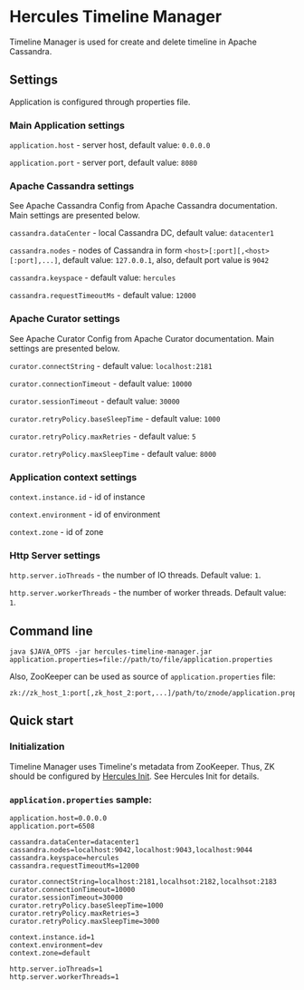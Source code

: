# Hercules Timeline Manager
Timeline Manager is used for create and delete timeline in Apache Cassandra.

## Settings
Application is configured through properties file.

### Main Application settings
`application.host` - server host, default value: `0.0.0.0`

`application.port` - server port, default value: `8080`

### Apache Cassandra settings
See Apache Cassandra Config from Apache Cassandra documentation. Main settings are presented below.

`cassandra.dataCenter` - local Cassandra DC, default value: `datacenter1`

`cassandra.nodes` - nodes of Cassandra in form `<host>[:port][,<host>[:port],...]`, default value: `127.0.0.1`,
also, default port value is `9042`

`cassandra.keyspace` - default value: `hercules`

`cassandra.requestTimeoutMs` - default value: `12000`

### Apache Curator settings
See Apache Curator Config from Apache Curator documentation. Main settings are presented below.

`curator.connectString` - default value: `localhost:2181`

`curator.connectionTimeout` - default value: `10000`

`curator.sessionTimeout` - default value: `30000`

`curator.retryPolicy.baseSleepTime` - default value: `1000`

`curator.retryPolicy.maxRetries` - default value: `5`

`curator.retryPolicy.maxSleepTime` - default value: `8000`

### Application context settings
`context.instance.id` - id of instance

`context.environment` - id of environment

`context.zone` - id of zone

### Http Server settings
`http.server.ioThreads` - the number of IO threads. Default value: `1`.

`http.server.workerThreads` - the number of worker threads. Default value: `1`.

## Command line
`java $JAVA_OPTS -jar hercules-timeline-manager.jar application.properties=file://path/to/file/application.properties`

Also, ZooKeeper can be used as source of `application.properties` file:  
```
zk://zk_host_1:port[,zk_host_2:port,...]/path/to/znode/application.properties
```

## Quick start
### Initialization
Timeline Manager uses Timeline's metadata from ZooKeeper. Thus, ZK should be configured by [Hercules Init](../hercules-init/README.md). See Hercules Init for details.

### `application.properties` sample:
```properties
application.host=0.0.0.0
application.port=6508

cassandra.dataCenter=datacenter1
cassandra.nodes=localhost:9042,localhost:9043,localhost:9044
cassandra.keyspace=hercules
cassandra.requestTimeoutMs=12000

curator.connectString=localhost:2181,localhsot:2182,localhsot:2183
curator.connectionTimeout=10000
curator.sessionTimeout=30000
curator.retryPolicy.baseSleepTime=1000
curator.retryPolicy.maxRetries=3
curator.retryPolicy.maxSleepTime=3000

context.instance.id=1
context.environment=dev
context.zone=default

http.server.ioThreads=1
http.server.workerThreads=1
```
